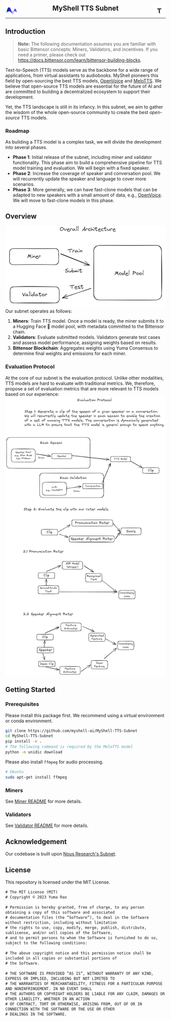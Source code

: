 <div align="center">

<a href="https://myshell.ai/"><img src="./docs/myshelllogo.png" alt="MyShell" width="40"  align="left"/></a><a href="https://bittensor.com/"><img src="./docs/taologo.png" alt="Bittensor" width="40"  align="right"/></a>
<div  align="center"><h2>MyShell TTS Subnet</h2></div>
</div>

---

## Introduction

> **Note:** The following documentation assumes you are familiar with basic Bittensor concepts: Miners, Validators, and incentives. If you need a primer, please check out https://docs.bittensor.com/learn/bittensor-building-blocks.

Text-to-Speech (TTS) models serve as the backbone for a wide range of applications, from virtual assistants to audiobooks. MyShell pioneers this field by open-sourcing the best TTS models, [OpenVoice](https://github.com/myshell-ai/OpenVoice) and [MeloTTS](https://github.com/myshell-ai/MeloTTS). We believe that open-source TTS models are essential for the future of AI and are committed to building a decentralized ecosystem to support their development.

Yet, the TTS landscape is still in its infancy. In this subnet, we aim to gather the wisdom of the whole open-source community to create the best *open-source* TTS models.

### Roadmap
As building a TTS model is a complex task, we will divide the development into several phases.

- **Phase 1**: Initial release of the subnet, including miner and validator functionality. This phase aim to build a comprehensive pipeline for TTS model training and evaluation. We will begin with a fixed speaker.
- **Phase 2**: Increase the coverage of speaker and conversation pool. We will recurrently update the speaker and language to cover more scenarios.
- **Phase 3**: More generally, we can have fast-clone models that can be adapted to new speakers with a small amount of data, e.g., [OpenVoice](https://github.com/myshell-ai/OpenVoice). We will move to fast-clone models in this phase.

## Overview
![architecture](docs/tts_subnet.png)
Our subnet operates as follows:

1. **Miners**: Train TTS model. Once a model is ready, the miner submits it to a Hugging Face 🤗 model pool, with metadata committed to the Bittensor chain.
2. **Validators**: Evaluate submitted models. Validators generate test cases and assess model performance, assigning weights based on results.
3. **Bittensor Blockchain**: Aggregates weights using Yuma Consensus to determine final weights and emissions for each miner.
### Evaluation Protocol
At the core of our subnet is the evaluation protocol. Unlike other modalities, TTS models are hard to evaluate with traditional metrics. We, therefore, propose a set of evaluation metrics that are more relevant to TTS models based on our experience:
![evaluation](docs/eval_protocol.png)

## Getting Started
### Prerequisites
Please install this package first. We recommend using a virtual environment or conda environment.
```bash
git clone https://github.com/myshell-ai/MyShell-TTS-Subnet
cd MyShell-TTS-Subnet
pip install -e .
# The following command is required by the MeloTTS model
python -m unidic download
```
Please also install `ffmpeg` for audio processing.
```bash
# Ubuntu
sudo apt-get install ffmpeg
```

### Miners
See [Miner README](./docs/miner.md) for more details.
### Validators
See [Validator README](./docs/validator.md) for more details.

## Acknowledgement
Our codebase is built upon [Nous Research's Subnet](https://github.com/NousResearch/finetuning-subnet).

## License
This repository is licensed under the MIT License.
```text
# The MIT License (MIT)
# Copyright © 2023 Yuma Rao

# Permission is hereby granted, free of charge, to any person obtaining a copy of this software and associated
# documentation files (the “Software”), to deal in the Software without restriction, including without limitation
# the rights to use, copy, modify, merge, publish, distribute, sublicense, and/or sell copies of the Software,
# and to permit persons to whom the Software is furnished to do so, subject to the following conditions:

# The above copyright notice and this permission notice shall be included in all copies or substantial portions of
# the Software.

# THE SOFTWARE IS PROVIDED “AS IS”, WITHOUT WARRANTY OF ANY KIND, EXPRESS OR IMPLIED, INCLUDING BUT NOT LIMITED TO
# THE WARRANTIES OF MERCHANTABILITY, FITNESS FOR A PARTICULAR PURPOSE AND NONINFRINGEMENT. IN NO EVENT SHALL
# THE AUTHORS OR COPYRIGHT HOLDERS BE LIABLE FOR ANY CLAIM, DAMAGES OR OTHER LIABILITY, WHETHER IN AN ACTION
# OF CONTRACT, TORT OR OTHERWISE, ARISING FROM, OUT OF OR IN CONNECTION WITH THE SOFTWARE OR THE USE OR OTHER
# DEALINGS IN THE SOFTWARE.
```
